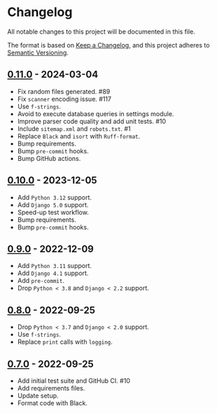 # Changelog
All notable changes to this project will be documented in this file.

The format is based on [Keep a Changelog](https://keepachangelog.com/en/1.0.0/),
and this project adheres to [Semantic Versioning](https://semver.org/spec/v2.0.0.html).

## [0.11.0](https://github.com/fabiocaccamo/django-freeze/releases/tag/0.11.0) - 2024-03-04
-   Fix random files generated. #89
-   Fix `scanner` encoding issue. #117
-   Use `f-strings`.
-   Avoid to execute database queries in settings module.
-   Improve parser code quality and add unit tests. #10
-   Include `sitemap.xml` and `robots.txt`. #1
-   Replace `Black` and `isort` with `Ruff-format`.
-   Bump requirements.
-   Bump `pre-commit` hooks.
-   Bump GitHub actions.

## [0.10.0](https://github.com/fabiocaccamo/django-freeze/releases/tag/0.10.0) - 2023-12-05
-   Add `Python 3.12` support.
-   Add `Django 5.0` support.
-   Speed-up test workflow.
-   Bump requirements.
-   Bump `pre-commit` hooks.

## [0.9.0](https://github.com/fabiocaccamo/django-freeze/releases/tag/0.9.0) - 2022-12-09
-   Add `Python 3.11` support.
-   Add `Django 4.1` support.
-   Add `pre-commit`.
-   Drop `Python < 3.8` and `Django < 2.2` support.

## [0.8.0](https://github.com/fabiocaccamo/django-freeze/releases/tag/0.8.0) - 2022-09-25
-   Drop `Python < 3.7` and `Django < 2.0` support.
-   Use `f-strings`.
-   Replace `print` calls with `logging`.

## [0.7.0](https://github.com/fabiocaccamo/django-freeze/releases/tag/0.7.0) - 2022-09-25
-   Add initial test suite and GitHub CI. #10
-   Add requirements files.
-   Update setup.
-   Format code with Black.
